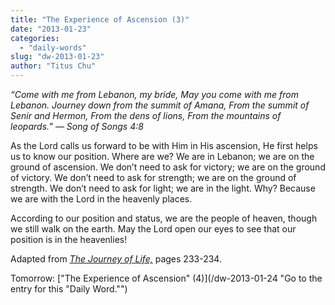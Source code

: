 ```yaml
---
title: "The Experience of Ascension (3)"
date: "2013-01-23"
categories: 
  - "daily-words"
slug: "dw-2013-01-23"
author: "Titus Chu"
---
```


_“Come with me from Lebanon, my bride,_ _May you come with me from Lebanon._ _Journey down from the summit of Amana,_ _From the summit of Senir and Hermon,_ _From the dens of lions,_ _From the mountains of leopards.”_ _— Song of Songs 4:8_

As the Lord calls us forward to be with Him in His ascension, He first helps us to know our position. Where are we? We are in Lebanon; we are on the ground of ascension. We don’t need to ask for victory; we are on the ground of victory. We don’t need to ask for strength; we are on the ground of strength. We don’t need to ask for light; we are in the light. Why? Because we are with the Lord in the heavenly places.

According to our position and status, we are the people of heaven, though we still walk on the earth. May the Lord open our eyes to see that our position is in the heavenlies!

Adapted from _[The Journey of Life,](/book-journey "Go to the listing for this book.")_ pages 233-234.

Tomorrow: ["The Experience of Ascension" (4)](/dw-2013-01-24 "Go to the entry for this "Daily Word."")
